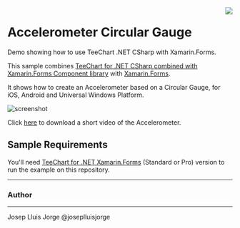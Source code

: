 <a href="https://www.steema.com/product/forms">
<img align="right" src="http://www.teechart.net/img/logos/teechart_forms.png">
</a>

Accelerometer Circular Gauge
===================
Demo showing how to use TeeChart .NET CSharp with Xamarin.Forms.

This sample combines [TeeChart for .NET CSharp combined with Xamarin.Forms Component library](https://www.steema.com/product/forms) with [Xamarin.Forms](https://www.xamarin.com/forms). 

It shows how to create an Accelerometer based on a Circular Gauge, for iOS, Android and Universal Windows Platform.


![screenshot](https://github.com/Steema/teechart-xamarin-forms-samples/blob/master/Accelerometer/Screenshots/android50%25.jpg?raw=true "TeeChart for Xamarin.Forms")

Click [here](https://github.com/Steema/teechart-xamarin-forms-samples/blob/master/Accelerometer/Screenshots/android_video.mp4) to download a short video of the Accelerometer.

## Sample Requirements

You'll need [TeeChart for .NET  Xamarin.Forms](https://www.steema.com/downloads/forms) (Standard or Pro) version to run the example on this repository. 

---
### Author
------
Josep Lluis Jorge
@joseplluisjorge

